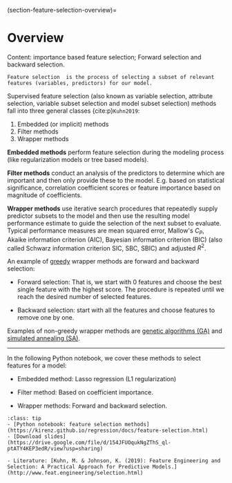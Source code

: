 (section-feature-selection-overview)=
# Overview

Content: importance based feature selection; Forward selection and backward selection.

```{note}
Feature selection  is the process of selecting a subset of relevant features (variables, predictors) for our model. 
```

Supervised feature selection (also known as variable selection, attribute selection, variable subset selection and model subset selection) methods fall into three general classes {cite:p}`Kuhn2019`: 

1. Embedded (or implicit) methods
1. Filter methods
1. Wrapper methods

**Embedded methods** perform feature selection during the modeling process (like regularization models or tree based models). 

**Filter methods** conduct an analysis of the predictors to determine which are important and then only provide these to the model. E.g. based on statistical significance, correlation coefficient scores or feature importance based on magnitude of coefficients.

**Wrapper methods** use iterative search procedures that repeatedly supply predictor subsets to the model and then use the resulting model performance estimate to guide the selection of the next subset to evaluate. Typical performance measures are mean squared error, Mallow's $C_P$, Akaike information criterion (AIC), Bayesian information criterion (BIC) (also called Schwarz information criterion SIC, SBC, SBIC) and adjusted $R^2$.

An example of [greedy](https://en.wikipedia.org/wiki/Greedy_algorithm) wrapper methods are forward and backward selection:

- Forward selection: That is, we start with 0 features and choose the best single feature with the highest score. The procedure is repeated until we reach the desired number of selected features.

- Backward selection: start with all the features and choose features to remove one by one. 

Examples of non-greedy wrapper methods are [genetic algorithms (GA)](http://www.feat.engineering/genetic-algorithms.html) and [simulated annealing (SA)](http://www.feat.engineering/simulated-annealing.html). 

---

In the following Python notebook, we cover these methods to select features for a model:

- Embedded method: Lasso regression (L1 regularization)

- Filter method: Based on coefficient importance.

- Wrapper methods: Forward and backward selection.

```{admonition} Resources
:class: tip
- [Python notebook: feature selection methods](https://kirenz.github.io/regression/docs/feature-selection.html)
- [Download slides](https://drive.google.com/file/d/154JFUOqukNgZThS_ql-ptATY4KEP3edR/view?usp=sharing)

- Literature: [Kuhn, M. & Johnson, K. (2019): Feature Engineering and Selection: A Practical Approach for Predictive Models.](http://www.feat.engineering/selection.html)
```